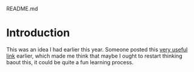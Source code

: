 README.md
# Introduction
This was an idea I had earlier this year. Someone posted this [very useful link](https://t.co/KKSrhEAnrD?amp=1) earlier, which made me think that maybe I ought to restart thinking baout this, it could be quite a fun learning process. 

